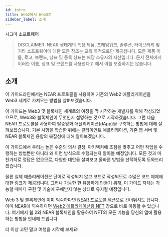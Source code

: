 ```yaml
---
id: intro
title: Web2에서 Web3로
sidebar_label: 소개
---
```


시그마 소프트웨어

>DISCLAIMER. NEAR 생태계의 특정 제품, 프레임워크, 솔루션, 라이브러리 및 기타 소프트웨어에 대한 모든 참조는 교육 목적으로만 제공됩니다. 모든 제품 이름, 로고, 브랜드, 상표 및 등록 상표는 해당 소유자의 자산입니다. 문서 전체에서 이러한 이름, 상표 및 브랜드를 사용한다고 해서 이를 보증하지는 않습니다.

## 소개

이 가이드라인에서는 NEAR 프로토콜을 사용하여 기존의 Web2 애플리케이션을 Web3 세계로 가져오는 방법을 살펴보겠습니다.

이 가이드는 Web3 및 블록체인 세계로의 여정을 막 시작하는 개발자를 위해 작성되었으므로, Web3와 블록체인이 무엇인지 설명하는 것으로 시작하겠습니다. 그런 다음 NEAR 프로토콜을 사용하여 탈중앙화 애플리케이션(dApp)을 구축하는 방법에 대해 살펴보겠습니다. 기본 사항을 학습한 뒤에는 클라이언트 애플리케이션, 기존 웹 서버 및 NEAR 블록체인 융합의 복잡성에 대해 알아보겠습니다.

이 가이드에서 우리는 높은 수준의 의사 결정, 아키텍처에 초점을 맞추고 어떤 작업을 수행하는 방법뿐만 아니라 왜 이런 방식으로 수행되는지 알아볼 예정입니다. 모든 것과 마찬가지로 정답은 없으므로, 다양한 대안을 살펴보고 올바른 방법을 선택하도록 도와드리겠습니다.

물론 실제 애플리케이션은 단어로 작성되지 않고 코드로 작성되므로 수많은 코드 예제에 대한 링크가 제공됩니다. 그러나 가능한 한 유용하게 만들기 위해, 이 가이드 자체는 가능할 때마다 구현 및 기술에 구애받지 않는 상태로 유지될 예정입니다.

Web 3 및 블록체인에 이미 익숙하다면 [NEAR 프로토콜 섹션](near.md)으로 건너뛰셔도 됩니다. 이미 NEAR에 익숙하다면 [Web2 애플리케이션용 NFT](nfts.md) 장으로 바로 이동할 수 있습니다. 여기에서 웹 2와 NEAR 블록체인을 활용하여 NFT의 모든 기능을 당신의 앱에 활용하는 방법을 안내해 드립니다.

더 이상 고민 말고 여행을 시작해 보세요!